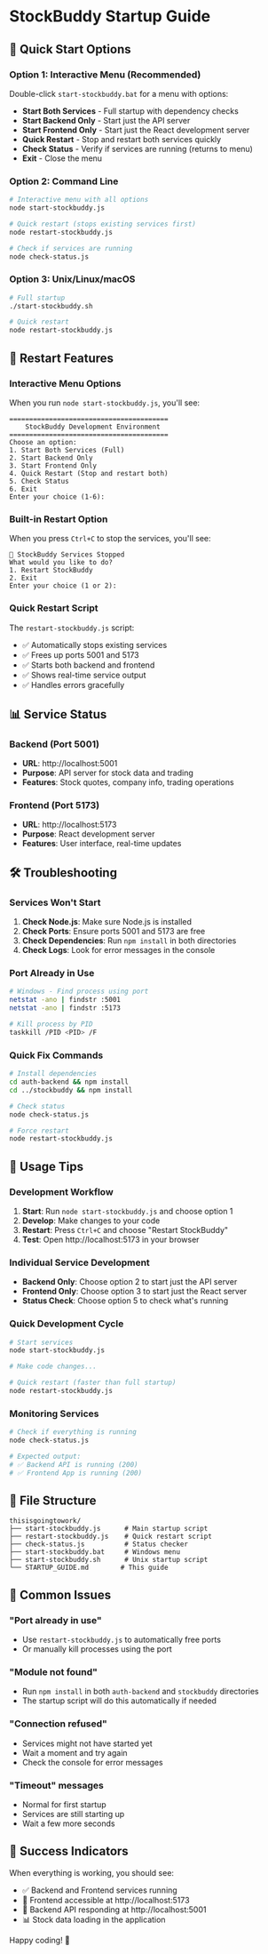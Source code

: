 # StockBuddy Startup Guide

## 🚀 Quick Start Options

### Option 1: Interactive Menu (Recommended)
Double-click `start-stockbuddy.bat` for a menu with options:
- **Start Both Services** - Full startup with dependency checks
- **Start Backend Only** - Start just the API server
- **Start Frontend Only** - Start just the React development server
- **Quick Restart** - Stop and restart both services quickly
- **Check Status** - Verify if services are running (returns to menu)
- **Exit** - Close the menu

### Option 2: Command Line
```bash
# Interactive menu with all options
node start-stockbuddy.js

# Quick restart (stops existing services first)
node restart-stockbuddy.js

# Check if services are running
node check-status.js
```

### Option 3: Unix/Linux/macOS
```bash
# Full startup
./start-stockbuddy.sh

# Quick restart
node restart-stockbuddy.js
```

## 🔄 Restart Features

### Interactive Menu Options
When you run `node start-stockbuddy.js`, you'll see:
```
========================================
    StockBuddy Development Environment
========================================
Choose an option:
1. Start Both Services (Full)
2. Start Backend Only
3. Start Frontend Only
4. Quick Restart (Stop and restart both)
5. Check Status
6. Exit
Enter your choice (1-6):
```

### Built-in Restart Option
When you press `Ctrl+C` to stop the services, you'll see:
```
🔄 StockBuddy Services Stopped
What would you like to do?
1. Restart StockBuddy
2. Exit
Enter your choice (1 or 2):
```

### Quick Restart Script
The `restart-stockbuddy.js` script:
- ✅ Automatically stops existing services
- ✅ Frees up ports 5001 and 5173
- ✅ Starts both backend and frontend
- ✅ Shows real-time service output
- ✅ Handles errors gracefully

## 📊 Service Status

### Backend (Port 5001)
- **URL**: http://localhost:5001
- **Purpose**: API server for stock data and trading
- **Features**: Stock quotes, company info, trading operations

### Frontend (Port 5173)
- **URL**: http://localhost:5173
- **Purpose**: React development server
- **Features**: User interface, real-time updates

## 🛠 Troubleshooting

### Services Won't Start
1. **Check Node.js**: Make sure Node.js is installed
2. **Check Ports**: Ensure ports 5001 and 5173 are free
3. **Check Dependencies**: Run `npm install` in both directories
4. **Check Logs**: Look for error messages in the console

### Port Already in Use
```bash
# Windows - Find process using port
netstat -ano | findstr :5001
netstat -ano | findstr :5173

# Kill process by PID
taskkill /PID <PID> /F
```

### Quick Fix Commands
```bash
# Install dependencies
cd auth-backend && npm install
cd ../stockbuddy && npm install

# Check status
node check-status.js

# Force restart
node restart-stockbuddy.js
```

## 🎯 Usage Tips

### Development Workflow
1. **Start**: Run `node start-stockbuddy.js` and choose option 1
2. **Develop**: Make changes to your code
3. **Restart**: Press `Ctrl+C` and choose "Restart StockBuddy"
4. **Test**: Open http://localhost:5173 in your browser

### Individual Service Development
- **Backend Only**: Choose option 2 to start just the API server
- **Frontend Only**: Choose option 3 to start just the React server
- **Status Check**: Choose option 5 to check what's running

### Quick Development Cycle
```bash
# Start services
node start-stockbuddy.js

# Make code changes...

# Quick restart (faster than full startup)
node restart-stockbuddy.js
```

### Monitoring Services
```bash
# Check if everything is running
node check-status.js

# Expected output:
# ✅ Backend API is running (200)
# ✅ Frontend App is running (200)
```

## 📁 File Structure
```
thisisgoingtowork/
├── start-stockbuddy.js      # Main startup script
├── restart-stockbuddy.js    # Quick restart script
├── check-status.js          # Status checker
├── start-stockbuddy.bat     # Windows menu
├── start-stockbuddy.sh      # Unix startup script
└── STARTUP_GUIDE.md        # This guide
```

## 🚨 Common Issues

### "Port already in use"
- Use `restart-stockbuddy.js` to automatically free ports
- Or manually kill processes using the port

### "Module not found"
- Run `npm install` in both `auth-backend` and `stockbuddy` directories
- The startup script will do this automatically if needed

### "Connection refused"
- Services might not have started yet
- Wait a moment and try again
- Check the console for error messages

### "Timeout" messages
- Normal for first startup
- Services are still starting up
- Wait a few more seconds

## 🎉 Success Indicators

When everything is working, you should see:
- ✅ Backend and Frontend services running
- 📱 Frontend accessible at http://localhost:5173
- 🔧 Backend API responding at http://localhost:5001
- 📊 Stock data loading in the application

Happy coding! 🚀 